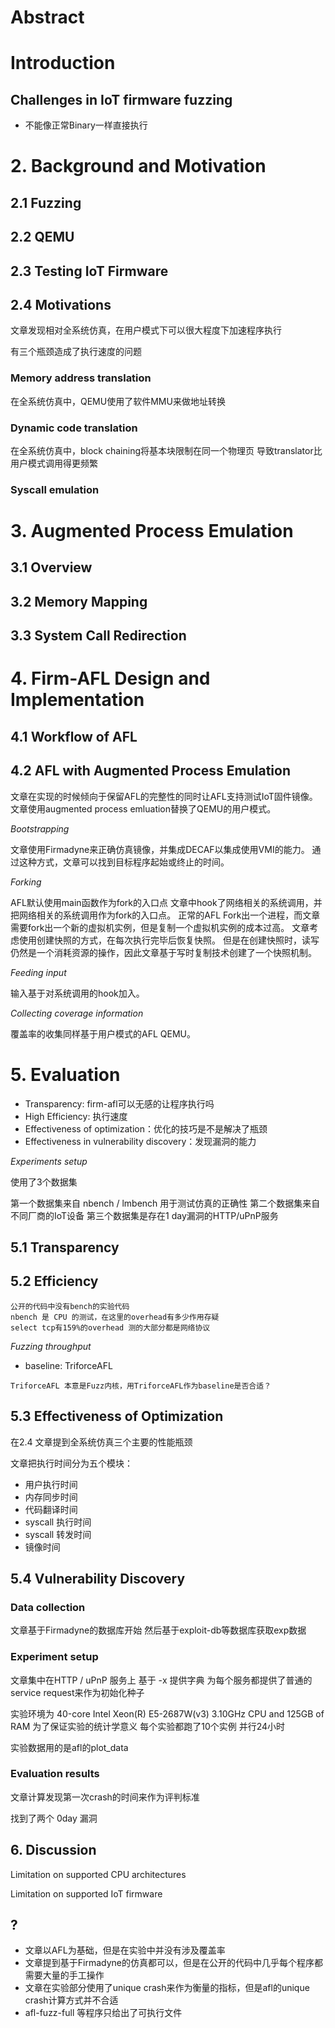 # Abstract

# Introduction

## Challenges in IoT firmware fuzzing

- 不能像正常Binary一样直接执行

# 2. Background and Motivation

## 2.1 Fuzzing

## 2.2 QEMU

## 2.3 Testing IoT Firmware

## 2.4 Motivations

文章发现相对全系统仿真，在用户模式下可以很大程度下加速程序执行

有三个瓶颈造成了执行速度的问题

### Memory address translation

在全系统仿真中，QEMU使用了软件MMU来做地址转换

### Dynamic code translation

在全系统仿真中，block chaining将基本块限制在同一个物理页
导致translator比用户模式调用得更频繁

### Syscall emulation

# 3. Augmented Process Emulation

## 3.1 Overview

## 3.2 Memory Mapping

## 3.3 System Call Redirection

# 4. Firm-AFL Design and Implementation

## 4.1 Workflow of AFL

## 4.2 AFL with Augmented Process Emulation

文章在实现的时候倾向于保留AFL的完整性的同时让AFL支持测试IoT固件镜像。
文章使用augmented process emluation替换了QEMU的用户模式。

*Bootstrapping*

文章使用Firmadyne来正确仿真镜像，并集成DECAF以集成使用VMI的能力。
通过这种方式，文章可以找到目标程序起始或终止的时间。

*Forking*

AFL默认使用main函数作为fork的入口点
文章中hook了网络相关的系统调用，并把网络相关的系统调用作为fork的入口点。
正常的AFL Fork出一个进程，而文章需要fork出一个新的虚拟机实例，但是复制一个虚拟机实例的成本过高。
文章考虑使用创建快照的方式，在每次执行完毕后恢复快照。
但是在创建快照时，读写仍然是一个消耗资源的操作，因此文章基于写时复制技术创建了一个快照机制。

*Feeding input*

输入基于对系统调用的hook加入。

*Collecting coverage information*

覆盖率的收集同样基于用户模式的AFL QEMU。

# 5. Evaluation

- Transparency: firm-afl可以无感的让程序执行吗
- High Efficiency: 执行速度
- Effectiveness of optimization：优化的技巧是不是解决了瓶颈
- Effectiveness in vulnerability discovery：发现漏洞的能力

*Experiments setup*

使用了3个数据集

第一个数据集来自 nbench / lmbench 用于测试仿真的正确性
第二个数据集来自 不同厂商的IoT设备
第三个数据集是存在1 day漏洞的HTTP/uPnP服务

## 5.1 Transparency

## 5.2 Efficiency

```
公开的代码中没有bench的实验代码
nbench 是 CPU 的测试，在这里的overhead有多少作用存疑
select tcp有159%的overhead 测的大部分都是网络协议
```

*Fuzzing throughput*

- baseline: TriforceAFL

```
TriforceAFL 本意是Fuzz内核，用TriforceAFL作为baseline是否合适？
```

## 5.3 Effectiveness of Optimization

在2.4 文章提到全系统仿真三个主要的性能瓶颈

文章把执行时间分为五个模块：

- 用户执行时间
- 内存同步时间
- 代码翻译时间
- syscall 执行时间
- syscall 转发时间
- 镜像时间

## 5.4 Vulnerability Discovery

### Data collection

文章基于Firmadyne的数据库开始
然后基于exploit-db等数据库获取exp数据

### Experiment setup

文章集中在HTTP / uPnP 服务上
基于 -x 提供字典
为每个服务都提供了普通的service request来作为初始化种子

实验环境为 40-core Intel Xeon(R) E5-2687W(v3) 3.10GHz CPU and 125GB of RAM
为了保证实验的统计学意义 每个实验都跑了10个实例 并行24小时

实验数据用的是afl的plot_data

### Evaluation results

文章计算发现第一次crash的时间来作为评判标准

找到了两个 0day 漏洞

## 6. Discussion

Limitation on supported CPU architectures

Limitation on supported IoT firmware

## ?

- 文章以AFL为基础，但是在实验中并没有涉及覆盖率
- 文章提到基于Firmadyne的仿真都可以，但是在公开的代码中几乎每个程序都需要大量的手工操作
- 文章在实验部分使用了unique crash来作为衡量的指标，但是afl的unique crash计算方式并不合适
- afl-fuzz-full 等程序只给出了可执行文件
